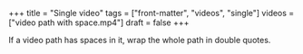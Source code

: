 +++
title = "Single video"
tags = ["front-matter", "videos", "single"]
videos = ["video path with space.mp4"]
draft = false
+++

If a video path has spaces in it, wrap the whole path in double
quotes.
